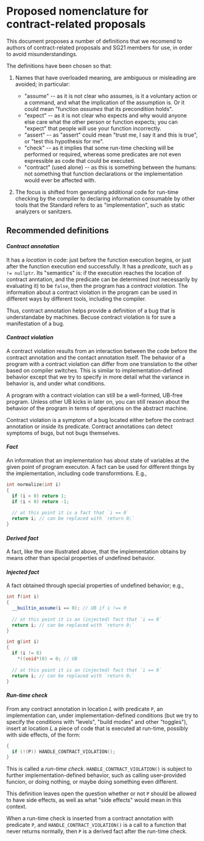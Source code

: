 Proposed nomenclature for contract-related proposals
===================================================

This document proposes a number of definitions that we recomend to authors of contract-related proposals and SG21 members for use, in order to avoid misunderstandings.

The definitions have been chosen so that:

1. Names that have overloaded meaning, are ambiguous or misleading are avoided; in particular:  
   * "assume" -- as it is not clear who assumes, is it a voluntary action or a command, and what the implication of the
      assumption is. Or it could mean "function *assumes* that its precondition holds".
   * "expect" -- as it is not clear who expects and why would anyone else care what the other person or function expects; 
      you can "expect" that people will use your function incorrectly. 
   * "assert" -- as "assert" could mean "trust me, I say it and this is true", or "test this hypothesis for me".
   * "check" -- as it implies that some run-time checking will be performed or required, whereas some predicates are not even 
      expressible as code that could be executed.
   * "contract" (used alone) -- as this is something between the humans: not something that function declarations or the 
      implementation would ever be affected with. 
  
2. The focus is shifted from generating additional code for run-time checking by the compiler to declaring information
   consumable by other tools that the Standard refers to as "implementation", such as static analyzers or sanitzers.


Recommended definitions
-----------------------

#### *Contract annotation*

It has a *location* in code: just before the function execution begins, or just after the function execution end successfully.
It has a *predicate*, such as `p != nullptr`. Its "semantics" is: if the execution reaches the location of contract anntation,
and the predicate can be determined (not necessarily by evaluating it) to be `false`, then the program has a *contract violation*.
The information about a contract violation in the program
can be used in different ways by different tools, including the compiler.  

Thus, contract annotation helps provide a definition of a bug that is understandabe by machines. Becuse contract violation is for sure a manifestation of a bug.


#### *Contract violation*

A contract violation results from an interaction between the code before the contract annotation and the contact annotation 
itself. The behavior of a program with a contract violation can differ from one translation to the other based on compiler 
switches. This is similar to implementation-defined behavior except that we try to specify in more detail what the variance
in behavior is, and under what conditions.

A program with a contract violation can still be a well-formed, UB-free program. Unless other UB kicks in later on, you can
still reason about the behavior of the program in terms of operations on the abstract machine.

Contract violation is a symptom of a bug located either before the contract annotation or inside its predicate. 
Contract annotations can detect symptoms of bugs, but not bugs themselves. 


#### *Fact*

An information that an implementation has about state of variables at the given point of program executon.
A fact can be used for different things by the implementation, including code transformtions. E.g.,

```c++
int normalize(int i)
{
  if (i > 0) return 1;
  if (i < 0) return -1;
  
  // at this point it is a fact that `i == 0`
  return i; // can be replaced with `return 0;`
}
```

#### *Derived fact*

A fact, like the one illustrated above, that the implementation obtains by means other than special properties of undefined behavior.


#### *Injected fact*

A fact obtained through special properties of undefined behavior; e.g.,

```c++
int f(int i)
{
  __builtin_assume(i == 0); // UB if i !== 0
  
  // at this point it is an (injected) fact that `i == 0`
  return i; // can be replaced with `return 0;`
}

int g(int i)
{
  if (i != 0)
    *((void*)0) = 0; // UB
  
  // at this point it is an (injected) fact that `i == 0`
  return i; // can be replaced with `return 0;`
}
```


#### *Run-time check*

From any contract annotation in location *L* with predicate `P`, an implementation can, under implementation-defined conditions (but we try to specify the conditions with "levels", "build modes" and other "toggles"), insert at location *L* a piece of code that is executed at run-time, possibly with side effects, of the form:

```c++
{
  if (!(P)) HANDLE_CONTRACT_VIOLATION();
}
```

This is called a *run-time check*. `HANDLE_CONTRACT_VIOLATION()` is subject to further implementation-defined behavior, such as calling user-provided funcion, or doing nothing, or maybe doing something even different.

This definition leaves open the question whether or not `P` should be allowed to have side effects, as well as what "side effects" would mean in this context.

When a run-time check is inserted from a contract annotation with predicate `P`, and `HANDLE_CONTRACT_VIOLATION()` is a call to a function that never returns normally, then `P` is a derived fact after the run-time check.   
